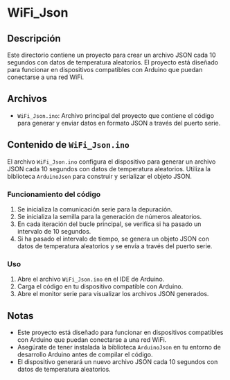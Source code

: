 # WiFi_Json

## Descripción
Este directorio contiene un proyecto para crear un archivo JSON cada 10 segundos con datos de temperatura aleatorios. El proyecto está diseñado para funcionar en dispositivos compatibles con Arduino que puedan conectarse a una red WiFi.

## Archivos
- `WiFi_Json.ino`: Archivo principal del proyecto que contiene el código para generar y enviar datos en formato JSON a través del puerto serie.

## Contenido de `WiFi_Json.ino`
El archivo `WiFi_Json.ino` configura el dispositivo para generar un archivo JSON cada 10 segundos con datos de temperatura aleatorios. Utiliza la biblioteca `ArduinoJson` para construir y serializar el objeto JSON.

### Funcionamiento del código
1. Se inicializa la comunicación serie para la depuración.
2. Se inicializa la semilla para la generación de números aleatorios.
3. En cada iteración del bucle principal, se verifica si ha pasado un intervalo de 10 segundos.
4. Si ha pasado el intervalo de tiempo, se genera un objeto JSON con datos de temperatura aleatorios y se envía a través del puerto serie.

### Uso
1. Abre el archivo `WiFi_Json.ino` en el IDE de Arduino.
2. Carga el código en tu dispositivo compatible con Arduino.
3. Abre el monitor serie para visualizar los archivos JSON generados.

## Notas
- Este proyecto está diseñado para funcionar en dispositivos compatibles con Arduino que puedan conectarse a una red WiFi.
- Asegúrate de tener instalada la biblioteca `ArduinoJson` en tu entorno de desarrollo Arduino antes de compilar el código.
- El dispositivo generará un nuevo archivo JSON cada 10 segundos con datos de temperatura aleatorios.
